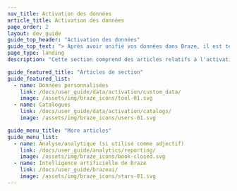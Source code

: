 ```yaml
---
nav_title: Activation des données
article_title: Activation des données
page_order: 2
layout: dev_guide
guide_top_header: "Activation des données"
guide_top_text: "> Après avoir unifié vos données dans Braze, il est temps de les utiliser. Activez vos données en créant des messages personnalisés, en personnalisant les expériences et en mettant en place des parcours clients qui répondent à ce que font vos clients en temps réel."
page_type: landing
description: "Cette section comprend des articles relatifs à l'activation des données pour la plateforme de données de Braze."

guide_featured_title: "Articles de section"
guide_featured_list:
  - name: Données personnalisées
    link: /docs/user_guide/data/activation/custom_data/
    image: /assets/img/braze_icons/tool-01.svg
  - name: Catalogues
    link: /docs/user_guide/data/activation/catalogs/
    image: /assets/img/braze_icons/users-01.svg

guide_menu_title: "More articles"
guide_menu_list:
  - name: Analyse/analytique (si utilisé comme adjectif)
    link: /docs/user_guide/analytics/reporting/
    image: /assets/img/braze_icons/book-closed.svg
  - name: Intelligence artificielle de Braze
    link: /docs/user_guide/brazeai/
    image: /assets/img/braze_icons/stars-01.svg
---
```

<br><br>
